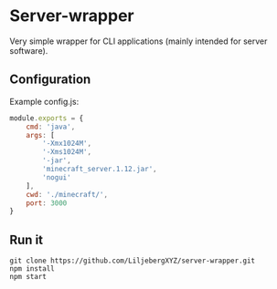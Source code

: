# Server-wrapper
Very simple wrapper for CLI applications (mainly intended for server software).

## Configuration
Example config.js:
```js
module.exports = {
	cmd: 'java',
	args: [
		'-Xmx1024M', 
		'-Xms1024M',
		'-jar',
		'minecraft_server.1.12.jar',
		'nogui'
	],
	cwd: './minecraft/',
	port: 3000
}
```

## Run it
```
git clone https://github.com/LiljebergXYZ/server-wrapper.git
npm install
npm start
```